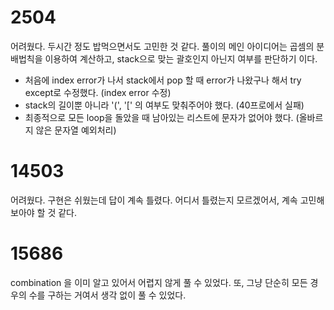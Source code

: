 # 2504
어려웠다. 두시간 정도 밥먹으면서도 고민한 것 같다. 
풀이의 메인 아이디어는 곱셈의 분배법칙을 이용하여 계산하고, stack으로 맞는 괄호인지 아닌지 여부를 판단하기 이다.

- 처음에 index error가 나서 stack에서 pop 할 때 error가 나왔구나 해서 try except로 수정했다. (index error 수정)
- stack의 길이뿐 아니라 '(', '[' 의 여부도 맞춰주어야 했다. (40프로에서 실패)
- 최종적으로 모든 loop을 돌았을 때 남아있는 리스트에 문자가 없어야 했다. (올바르지 않은 문자열 예외처리)

# 14503
어려웠다.
구현은 쉬웠는데 답이 계속 틀렸다. 어디서 틀렸는지 모르겠어서, 계속 고민해 보아야 할 것 같다.

# 15686
combination 을 이미 알고 있어서 어렵지 않게 풀 수 있었다. 또, 그냥 단순히 모든 경우의 수를 구하는 거여서 생각 없이 풀 수 있었다.



